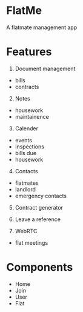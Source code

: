 # FlatMe

A flatmate management app

# Features

1. Document management
  - bills
  - contracts

2. Notes
  - housework
  - maintainence
  
3. Calender
  - events
  - inspections
  - bills due
  - housework
  
4. Contacts
  - flatmates
  - landlord
  - emergency contacts
  
5. Contract generator

6. Leave a reference
  
7. WebRTC
  - flat meetings
  
# Components

- Home
- Join
- User
- Flat
